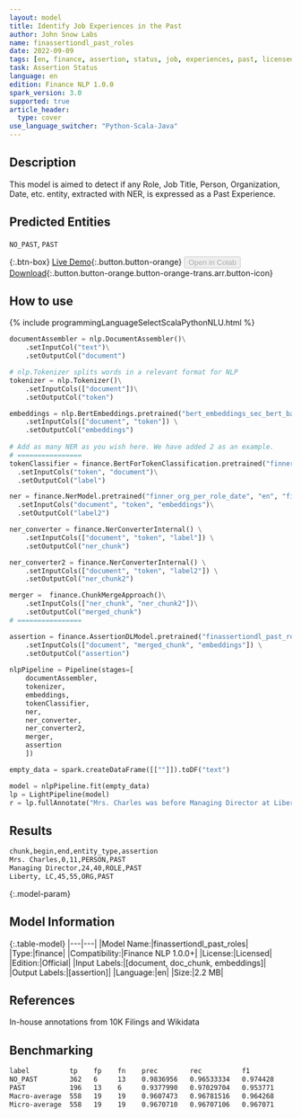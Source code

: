 ```yaml
---
layout: model
title: Identify Job Experiences in the Past
author: John Snow Labs
name: finassertiondl_past_roles
date: 2022-09-09
tags: [en, finance, assertion, status, job, experiences, past, licensed]
task: Assertion Status
language: en
edition: Finance NLP 1.0.0
spark_version: 3.0
supported: true
article_header:
  type: cover
use_language_switcher: "Python-Scala-Java"
---
```


## Description

This model is aimed to detect if any Role, Job Title, Person, Organization, Date, etc. entity, extracted with NER, is expressed as a Past Experience.

## Predicted Entities

`NO_PAST`, `PAST`

{:.btn-box}
[Live Demo](https://demo.johnsnowlabs.com/finance/ASSERTIONDL_PAST_ROLES/){:.button.button-orange}
<button class="button button-orange" disabled>Open in Colab</button>
[Download](https://s3.amazonaws.com/auxdata.johnsnowlabs.com/finance/models/finassertiondl_past_roles_en_1.0.0_3.2_1662762393161.zip){:.button.button-orange.button-orange-trans.arr.button-icon}

## How to use



<div class="tabs-box" markdown="1">
{% include programmingLanguageSelectScalaPythonNLU.html %}

```python
documentAssembler = nlp.DocumentAssembler()\
    .setInputCol("text")\
    .setOutputCol("document")

# nlp.Tokenizer splits words in a relevant format for NLP
tokenizer = nlp.Tokenizer()\
    .setInputCols(["document"])\
    .setOutputCol("token")

embeddings = nlp.BertEmbeddings.pretrained("bert_embeddings_sec_bert_base","en") \
    .setInputCols(["document", "token"]) \
    .setOutputCol("embeddings")
    
# Add as many NER as you wish here. We have added 2 as an example.
# ================
tokenClassifier = finance.BertForTokenClassification.pretrained("finner_bert_roles", "en", "finance/models")\
  .setInputCols("token", "document")\
  .setOutputCol("label")

ner = finance.NerModel.pretrained("finner_org_per_role_date", "en", "finance/models")\
  .setInputCols("document", "token", "embeddings")\
  .setOutputCol("label2")

ner_converter = finance.NerConverterInternal() \
    .setInputCols(["document", "token", "label"]) \
    .setOutputCol("ner_chunk")

ner_converter2 = finance.NerConverterInternal() \
    .setInputCols(["document", "token", "label2"]) \
    .setOutputCol("ner_chunk2")

merger =  finance.ChunkMergeApproach()\
    .setInputCols(["ner_chunk", "ner_chunk2"])\
    .setOutputCol("merged_chunk")
# ================

assertion = finance.AssertionDLModel.pretrained("finassertiondl_past_roles", "en", "finance/models")\
    .setInputCols(["document", "merged_chunk", "embeddings"]) \
    .setOutputCol("assertion")
    
nlpPipeline = Pipeline(stages=[
    documentAssembler, 
    tokenizer,
    embeddings,
    tokenClassifier,
    ner,
    ner_converter,
    ner_converter2,
    merger,
    assertion
    ])

empty_data = spark.createDataFrame([[""]]).toDF("text")

model = nlpPipeline.fit(empty_data)
lp = LightPipeline(model)
r = lp.fullAnnotate("Mrs. Charles was before Managing Director at Liberty, LC")
```

</div>

## Results

```bash
chunk,begin,end,entity_type,assertion
Mrs. Charles,0,11,PERSON,PAST
Managing Director,24,40,ROLE,PAST
Liberty, LC,45,55,ORG,PAST
```

{:.model-param}
## Model Information

{:.table-model}
|---|---|
|Model Name:|finassertiondl_past_roles|
|Type:|finance|
|Compatibility:|Finance NLP 1.0.0+|
|License:|Licensed|
|Edition:|Official|
|Input Labels:|[document, doc_chunk, embeddings]|
|Output Labels:|[assertion]|
|Language:|en|
|Size:|2.2 MB|

## References

In-house annotations from 10K Filings and Wikidata

## Benchmarking

```bash
label          tp    fp    fn    prec        rec          f1
NO_PAST        362   6     13    0.9836956   0.96533334   0.974428
PAST           196   13    6     0.9377990   0.97029704   0.953771
Macro-average  558   19    19    0.9607473   0.96781516   0.964268
Micro-average  558   19    19    0.9670710   0.96707106   0.967071
```
